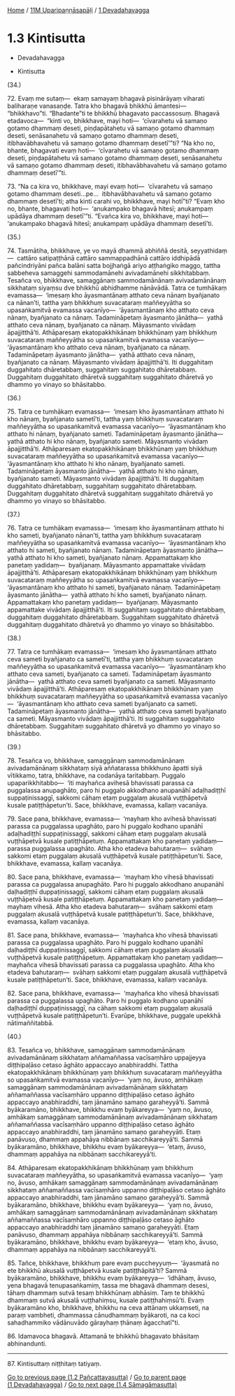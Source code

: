 
[Home](/) / [11M Uparipaṇṇāsapāḷi](...md) / [1 Devadahavagga](../11M/1.md)

# 1.3 Kintisutta

* Devadahavagga

* Kintisutta

(34.)

72\. Evaṃ me sutaṃ—  ekaṃ samayaṃ bhagavā pisinārāyaṃ viharati baliharaṇe vanasaṇḍe. Tatra kho bhagavā bhikkhū āmantesi—  “bhikkhavo”ti. “Bhadante”ti te bhikkhū bhagavato paccassosuṃ. Bhagavā etadavoca—  “kinti vo, bhikkhave, mayi hoti—  ‘cīvarahetu vā samaṇo gotamo dhammaṃ deseti, piṇḍapātahetu vā samaṇo gotamo dhammaṃ deseti, senāsanahetu vā samaṇo gotamo dhammaṃ deseti, itibhavābhavahetu vā samaṇo gotamo dhammaṃ desetī’”ti? “Na kho no, bhante, bhagavati evaṃ hoti—  ‘cīvarahetu vā samaṇo gotamo dhammaṃ deseti, piṇḍapātahetu vā samaṇo gotamo dhammaṃ deseti, senāsanahetu vā samaṇo gotamo dhammaṃ deseti, itibhavābhavahetu vā samaṇo gotamo dhammaṃ desetī’”ti.

73\. “Na ca kira vo, bhikkhave, mayi evaṃ hoti—  ‘cīvarahetu vā samaṇo gotamo dhammaṃ deseti…pe…  itibhavābhavahetu vā samaṇo gotamo dhammaṃ desetī’ti; atha kinti carahi vo, bhikkhave, mayi hotī”ti? “Evaṃ kho no, bhante, bhagavati hoti—  ‘anukampako bhagavā hitesī; anukampaṃ upādāya dhammaṃ desetī’”ti. “Evañca kira vo, bhikkhave, mayi hoti—  ‘anukampako bhagavā hitesī; anukampaṃ upādāya dhammaṃ desetī’ti.

(35.)

74\. Tasmātiha, bhikkhave, ye vo mayā dhammā abhiññā desitā, seyyathidaṃ—  cattāro satipaṭṭhānā cattāro sammappadhānā cattāro iddhipādā pañcindriyāni pañca balāni satta bojjhaṅgā ariyo aṭṭhaṅgiko maggo, tattha sabbeheva samaggehi sammodamānehi avivadamānehi sikkhitabbaṃ. Tesañca vo, bhikkhave, samaggānaṃ sammodamānānaṃ avivadamānānaṃ sikkhataṃ siyaṃsu dve bhikkhū abhidhamme nānāvādā. Tatra ce tumhākaṃ evamassa—  ‘imesaṃ kho āyasmantānaṃ atthato ceva nānaṃ byañjanato ca nānan’ti, tattha yaṃ bhikkhuṃ suvacataraṃ maññeyyātha so upasaṅkamitvā evamassa vacanīyo—  ‘āyasmantānaṃ kho atthato ceva nānaṃ, byañjanato ca nānaṃ. Tadamināpetaṃ āyasmanto jānātha—  yathā atthato ceva nānaṃ, byañjanato ca nānaṃ. Māyasmanto vivādaṃ āpajjitthā’ti. Athāparesaṃ ekatopakkhikānaṃ bhikkhūnaṃ yaṃ bhikkhuṃ suvacataraṃ maññeyyātha so upasaṅkamitvā evamassa vacanīyo—  ‘āyasmantānaṃ kho atthato ceva nānaṃ, byañjanato ca nānaṃ. Tadamināpetaṃ āyasmanto jānātha—  yathā atthato ceva nānaṃ, byañjanato ca nānaṃ. Māyasmanto vivādaṃ āpajjitthā’ti. Iti duggahitaṃ duggahitato dhāretabbaṃ, suggahitaṃ suggahitato dhāretabbaṃ. Duggahitaṃ duggahitato dhāretvā suggahitaṃ suggahitato dhāretvā yo dhammo yo vinayo so bhāsitabbo.

(36.)

75\. Tatra ce tumhākaṃ evamassa—  ‘imesaṃ kho āyasmantānaṃ atthato hi kho nānaṃ, byañjanato sametī’ti, tattha yaṃ bhikkhuṃ suvacataraṃ maññeyyātha so upasaṅkamitvā evamassa vacanīyo—  ‘āyasmantānaṃ kho atthato hi nānaṃ, byañjanato sameti. Tadamināpetaṃ āyasmanto jānātha—  yathā atthato hi kho nānaṃ, byañjanato sameti. Māyasmanto vivādaṃ āpajjitthā’ti. Athāparesaṃ ekatopakkhikānaṃ bhikkhūnaṃ yaṃ bhikkhuṃ suvacataraṃ maññeyyātha so upasaṅkamitvā evamassa vacanīyo—  ‘āyasmantānaṃ kho atthato hi kho nānaṃ, byañjanato sameti. Tadamināpetaṃ āyasmanto jānātha—  yathā atthato hi kho nānaṃ, byañjanato sameti. Māyasmanto vivādaṃ āpajjitthā’ti. Iti duggahitaṃ duggahitato dhāretabbaṃ, suggahitaṃ suggahitato dhāretabbaṃ. Duggahitaṃ duggahitato dhāretvā suggahitaṃ suggahitato dhāretvā yo dhammo yo vinayo so bhāsitabbo.

(37.)

76\. Tatra ce tumhākaṃ evamassa—  ‘imesaṃ kho āyasmantānaṃ atthato hi kho sameti, byañjanato nānan’ti, tattha yaṃ bhikkhuṃ suvacataraṃ maññeyyātha so upasaṅkamitvā evamassa vacanīyo—  ‘āyasmantānaṃ kho atthato hi sameti, byañjanato nānaṃ. Tadamināpetaṃ āyasmanto jānātha—  yathā atthato hi kho sameti, byañjanato nānaṃ. Appamattakaṃ kho panetaṃ yadidaṃ—  byañjanaṃ. Māyasmanto appamattake vivādaṃ āpajjitthā’ti. Athāparesaṃ ekatopakkhikānaṃ bhikkhūnaṃ yaṃ bhikkhuṃ suvacataraṃ maññeyyātha so upasaṅkamitvā evamassa vacanīyo—  ‘āyasmantānaṃ kho atthato hi sameti, byañjanato nānaṃ. Tadamināpetaṃ āyasmanto jānātha—  yathā atthato hi kho sameti, byañjanato nānaṃ. Appamattakaṃ kho panetaṃ yadidaṃ—  byañjanaṃ. Māyasmanto appamattake vivādaṃ āpajjitthā’ti. Iti suggahitaṃ suggahitato dhāretabbaṃ, duggahitaṃ duggahitato dhāretabbaṃ. Suggahitaṃ suggahitato dhāretvā duggahitaṃ duggahitato dhāretvā yo dhammo yo vinayo so bhāsitabbo.

(38.)

77\. Tatra ce tumhākaṃ evamassa—  ‘imesaṃ kho āyasmantānaṃ atthato ceva sameti byañjanato ca sametī’ti, tattha yaṃ bhikkhuṃ suvacataraṃ maññeyyātha so upasaṅkamitvā evamassa vacanīyo—  ‘āyasmantānaṃ kho atthato ceva sameti, byañjanato ca sameti. Tadamināpetaṃ āyasmanto jānātha—  yathā atthato ceva sameti byañjanato ca sameti. Māyasmanto vivādaṃ āpajjitthā’ti. Athāparesaṃ ekatopakkhikānaṃ bhikkhūnaṃ yaṃ bhikkhuṃ suvacataraṃ maññeyyātha so upasaṅkamitvā evamassa vacanīyo—  ‘āyasmantānaṃ kho atthato ceva sameti byañjanato ca sameti. Tadamināpetaṃ āyasmanto jānātha—  yathā atthato ceva sameti byañjanato ca sameti. Māyasmanto vivādaṃ āpajjitthā’ti. Iti suggahitaṃ suggahitato dhāretabbaṃ. Suggahitaṃ suggahitato dhāretvā yo dhammo yo vinayo so bhāsitabbo.

(39.)

78\. Tesañca vo, bhikkhave, samaggānaṃ sammodamānānaṃ avivadamānānaṃ sikkhataṃ siyā aññatarassa bhikkhuno āpatti siyā vītikkamo, tatra, bhikkhave, na codanāya taritabbaṃ. Puggalo upaparikkhitabbo—  ‘iti mayhañca avihesā bhavissati parassa ca puggalassa anupaghāto, paro hi puggalo akkodhano anupanāhī adaḷhadiṭṭhī suppaṭinissaggī, sakkomi cāhaṃ etaṃ puggalaṃ akusalā vuṭṭhāpetvā kusale patiṭṭhāpetun’ti. Sace, bhikkhave, evamassa, kallaṃ vacanāya.

79\. Sace pana, bhikkhave, evamassa—  ‘mayhaṃ kho avihesā bhavissati parassa ca puggalassa upaghāto, paro hi puggalo kodhano upanāhī adaḷhadiṭṭhī suppaṭinissaggī, sakkomi cāhaṃ etaṃ puggalaṃ akusalā vuṭṭhāpetvā kusale patiṭṭhāpetuṃ. Appamattakaṃ kho panetaṃ yadidaṃ—  parassa puggalassa upaghāto. Atha kho etadeva bahutaraṃ—  svāhaṃ sakkomi etaṃ puggalaṃ akusalā vuṭṭhāpetvā kusale patiṭṭhāpetun’ti. Sace, bhikkhave, evamassa, kallaṃ vacanāya.

80\. Sace pana, bhikkhave, evamassa—  ‘mayhaṃ kho vihesā bhavissati parassa ca puggalassa anupaghāto. Paro hi puggalo akkodhano anupanāhī daḷhadiṭṭhī duppaṭinissaggī, sakkomi cāhaṃ etaṃ puggalaṃ akusalā vuṭṭhāpetvā kusale patiṭṭhāpetuṃ. Appamattakaṃ kho panetaṃ yadidaṃ—  mayhaṃ vihesā. Atha kho etadeva bahutaraṃ—  svāhaṃ sakkomi etaṃ puggalaṃ akusalā vuṭṭhāpetvā kusale patiṭṭhāpetun’ti. Sace, bhikkhave, evamassa, kallaṃ vacanāya.

81\. Sace pana, bhikkhave, evamassa—  ‘mayhañca kho vihesā bhavissati parassa ca puggalassa upaghāto. Paro hi puggalo kodhano upanāhī daḷhadiṭṭhī duppaṭinissaggī, sakkomi cāhaṃ etaṃ puggalaṃ akusalā vuṭṭhāpetvā kusale patiṭṭhāpetuṃ. Appamattakaṃ kho panetaṃ yadidaṃ—  mayhañca vihesā bhavissati parassa ca puggalassa upaghāto. Atha kho etadeva bahutaraṃ—  svāhaṃ sakkomi etaṃ puggalaṃ akusalā vuṭṭhāpetvā kusale patiṭṭhāpetun’ti. Sace, bhikkhave, evamassa, kallaṃ vacanāya.

82\. Sace pana, bhikkhave, evamassa—  ‘mayhañca kho vihesā bhavissati parassa ca puggalassa upaghāto. Paro hi puggalo kodhano upanāhī daḷhadiṭṭhī duppaṭinissaggī, na cāhaṃ sakkomi etaṃ puggalaṃ akusalā vuṭṭhāpetvā kusale patiṭṭhāpetun’ti. Evarūpe, bhikkhave, puggale upekkhā nātimaññitabbā.

(40.)

83\. Tesañca vo, bhikkhave, samaggānaṃ sammodamānānaṃ avivadamānānaṃ sikkhataṃ aññamaññassa vacīsaṃhāro uppajjeyya diṭṭhipaḷāso cetaso āghāto appaccayo anabhiraddhi. Tattha ekatopakkhikānaṃ bhikkhūnaṃ yaṃ bhikkhuṃ suvacataraṃ maññeyyātha so upasaṅkamitvā evamassa vacanīyo—  ‘yaṃ no, āvuso, amhākaṃ samaggānaṃ sammodamānānaṃ avivadamānānaṃ sikkhataṃ aññamaññassa vacīsaṃhāro uppanno diṭṭhipaḷāso cetaso āghāto appaccayo anabhiraddhi, taṃ jānamāno samaṇo garaheyyā’ti. Sammā byākaramāno, bhikkhave, bhikkhu evaṃ byākareyya—  ‘yaṃ no, āvuso, amhākaṃ samaggānaṃ sammodamānānaṃ avivadamānānaṃ sikkhataṃ aññamaññassa vacīsaṃhāro uppanno diṭṭhipaḷāso cetaso āghāto appaccayo anabhiraddhi, taṃ jānamāno samaṇo garaheyyāti. Etaṃ panāvuso, dhammaṃ appahāya nibbānaṃ sacchikareyyā’ti. Sammā byākaramāno, bhikkhave, bhikkhu evaṃ byākareyya—  ‘etaṃ, āvuso, dhammaṃ appahāya na nibbānaṃ sacchikareyyā’ti.

84\. Athāparesaṃ ekatopakkhikānaṃ bhikkhūnaṃ yaṃ bhikkhuṃ suvacataraṃ maññeyyātha, so upasaṅkamitvā evamassa vacanīyo—  ‘yaṃ no, āvuso, amhākaṃ samaggānaṃ sammodamānānaṃ avivadamānānaṃ sikkhataṃ aññamaññassa vacīsaṃhāro uppanno diṭṭhipaḷāso cetaso āghāto appaccayo anabhiraddhi, taṃ jānamāno samaṇo garaheyyā’ti. Sammā byākaramāno, bhikkhave, bhikkhu evaṃ byākareyya—  ‘yaṃ no, āvuso, amhākaṃ samaggānaṃ sammodamānānaṃ avivadamānānaṃ sikkhataṃ aññamaññassa vacīsaṃhāro uppanno diṭṭhipaḷāso cetaso āghāto appaccayo anabhiraddhi taṃ jānamāno samaṇo garaheyyāti. Etaṃ panāvuso, dhammaṃ appahāya nibbānaṃ sacchikareyyā’ti. Sammā byākaramāno, bhikkhave, bhikkhu evaṃ byākareyya—  ‘etaṃ kho, āvuso, dhammaṃ appahāya na nibbānaṃ sacchikareyyā’ti.

85\. Tañce, bhikkhave, bhikkhuṃ pare evaṃ puccheyyuṃ—  ‘āyasmatā no ete bhikkhū akusalā vuṭṭhāpetvā kusale patiṭṭhāpitā’ti? Sammā byākaramāno, bhikkhave, bhikkhu evaṃ byākareyya—  ‘idhāhaṃ, āvuso, yena bhagavā tenupasaṅkamiṃ, tassa me bhagavā dhammaṃ desesi, tāhaṃ dhammaṃ sutvā tesaṃ bhikkhūnaṃ abhāsiṃ. Taṃ te bhikkhū dhammaṃ sutvā akusalā vuṭṭhahiṃsu, kusale patiṭṭhahiṃsū’ti. Evaṃ byākaramāno kho, bhikkhave, bhikkhu na ceva attānaṃ ukkaṃseti, na paraṃ vambheti, dhammassa cānudhammaṃ byākaroti, na ca koci sahadhammiko vādānuvādo gārayhaṃ ṭhānaṃ āgacchatī”ti.

86\. Idamavoca bhagavā. Attamanā te bhikkhū bhagavato bhāsitaṃ abhinandunti.

---

87\. Kintisuttaṃ niṭṭhitaṃ tatiyaṃ.



[Go to previous page (1.2 Pañcattayasutta)](1.2.md) / [Go to parent page (1 Devadahavagga)](../11M/1.md) / [Go to next page (1.4 Sāmagāmasutta)](1.4.md)


